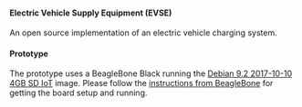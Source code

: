 #### Electric Vehicle Supply Equipment (EVSE)

An open source implementation of an electric vehicle charging system.

#### Prototype

The prototype uses a BeagleBone Black running the [Debian 9.2 2017-10-10 4GB SD IoT](https://debian.beagleboard.org/images/bone-debian-9.2-iot-armhf-2017-10-10-4gb.img.xz) image.   Please follow
the [instructions from BeagleBone](https://beagleboard.org/getting-started#update) for getting the board setup and running.

